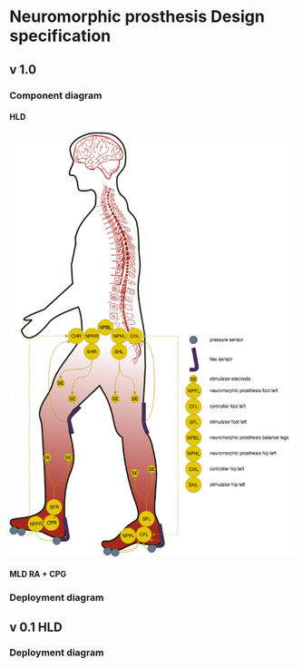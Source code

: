 # Neuromorphic prosthesis Design specification 

## v 1.0

### Component diagram

#### HLD

![Component diagram of prosthesis v 1.0](diagram/2_legs_prosthesis.png)

#### MLD RA + CPG




### Deployment diagram

## v 0.1 HLD

### Deployment diagram
